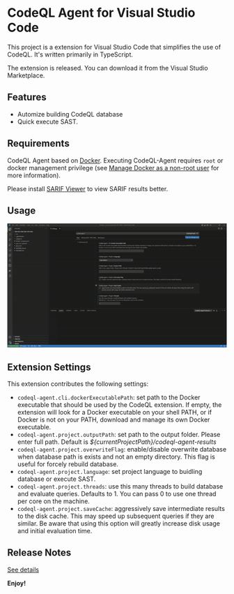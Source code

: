 # CodeQL Agent for Visual Studio Code

This project is a extension for Visual Studio Code that simplifies the use of CodeQL. It's written primarily in TypeScript.

The extension is released. You can download it from the Visual Studio Marketplace.

## Features

- Automize building CodeQL database
- Quick execute SAST.

## Requirements

CodeQL Agent based on [Docker](https://www.docker.com/). Executing CodeQL-Agent requires `root` or docker management privilege (see [Manage Docker as a non-root user](https://docs.docker.com/engine/install/linux-postinstall/#manage-docker-as-a-non-root-user) for more information).

Please install [SARIF Viewer](https://github.com/microsoft/sarif-vscode-extension) to view SARIF results better.

## Usage
![Sample](codeql-agent-usage-demo.gif)
## Extension Settings

This extension contributes the following settings:

* `codeql-agent.cli.dockerExecutablePath`: set path to the Docker executable that should be used by the CodeQL extension. If empty, the extension will look for a Docker executable on your shell PATH, or if Docker is not on your PATH, download and manage its own Docker executable.
* `codeql-agent.project.outputPath`: set path to the output folder. Please enter full path. Default is *${currentProjectPath}/codeql-agent-results*
* `codeql-agent.project.overwriteFlag`: enable/disable overwrite database when database path is exists and not an empty directory. This flag is useful for forcely rebuild database.
* `codeql-agent.project.language`: set project language to buidling database or execute SAST.
* `codeql-agent.project.threads`: use this many threads to build database and evaluate queries. Defaults to 1. You can pass 0 to use one thread per core on the machine.
* `codeql-agent.project.saveCache`: aggressively save intermediate results to the disk cache. This may speed up subsequent queries if they are similar. Be aware that using this option will greatly increase disk usage and initial evaluation time.


## Release Notes

[See details](https://github.com/vovikhangcdv/codeql-agent-extension/releases)

**Enjoy!**
